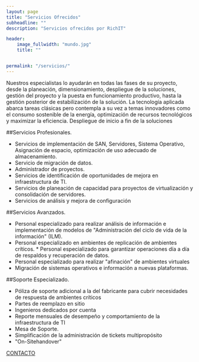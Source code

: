 ```yaml
---
layout: page
title: "Servicios Ofrecidos"
subheadline: ""
description: "Servicios ofrecidos por RichIT"

header:
    image_fullwidth: "mundo.jpg"
    title: ""


permalink: "/servicios/"
---
```



Nuestros especialistas lo ayudarán en todas las fases de su proyecto, desde la planeación, dimensionamiento, despliegue de la soluciones, gestión del proyecto y la puesta en funcionamiento productivo, hasta la gestión posterior de estabilización de la solución. La tecnología aplicada abarca tareas clásicas pero contempla a su vez a temas innovadores como el consumo sostenible de la energía, optimización de recursos tecnológicos y maximizar la eficiencia.
Despliegue de inicio a fin de la soluciones

##Servicios Profesionales.
* Servicios de implementación de SAN, Servidores, Sistema Operativo, Asignación de espacio, optimización de uso adecuado de almacenamiento.
* Servicio de migración de datos.
* Administrador de proyectos.
* Servicios de identificación de oportunidades de mejora en infraestructura de TI.
* Servicios de planeación de capacidad para proyectos de virtualización y consolidación de servidores.
* Servicios de análisis y mejora de configuración

##Servicios Avanzados.

* Personal especializado para realizar análisis de información e implementación de modelos de "Administración del ciclo de vida de la información" (ILM).
* Personal especializado en ambientes de replicación de ambientes críticos.
* Personal especializado para garantizar operaciones día a día de respaldos y recuperación de datos.
* Personal especializado para realizar "afinación" de ambientes virtuales
* Migración de sistemas operativos e información a nuevas plataformas.

##Soporte Especializado.

* Póliza de soporte adicional a la del fabricante para cubrir necesidades de respuesta de ambientes críticos
* Partes de reemplazo en sitio
* Ingenieros dedicados por cuenta
* Reporte mensuales de desempeño y comportamiento de la infraestructura de TI
* Mesa de Soporte.
* Simplificación de la administración de tickets multipropósito
* "On-Sitehandover"

[CONTACTO](/contacto)
